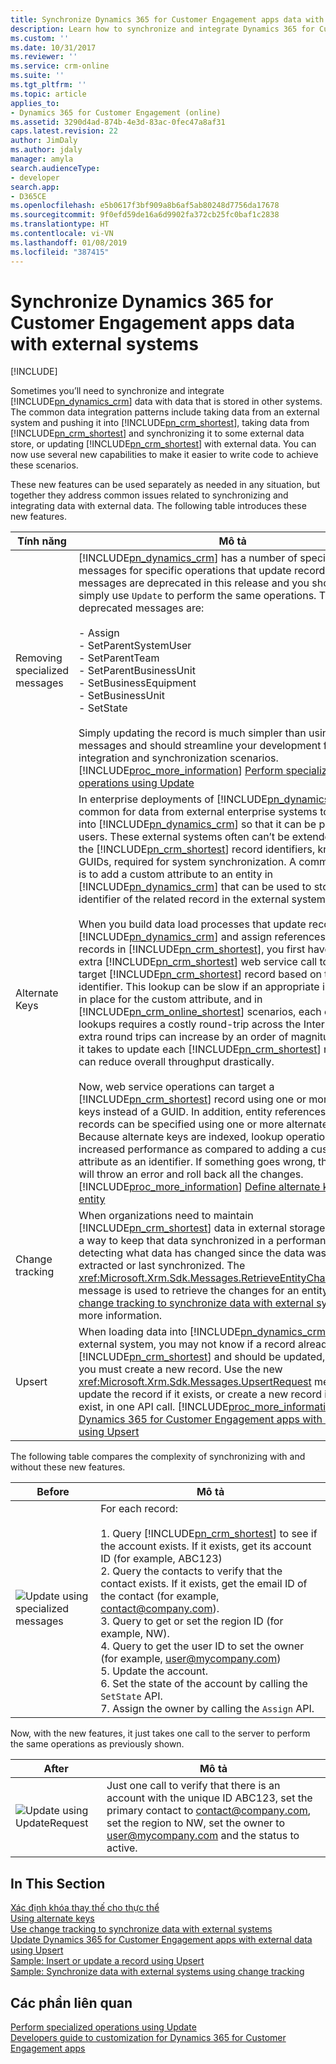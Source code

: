 ```yaml
---
title: Synchronize Dynamics 365 for Customer Engagement apps data with external systems (Developer Guide for Dynamics 365 for Customer Engagement apps)| MicrosoftDocs
description: Learn how to synchronize and integrate Dynamics 365 for Customer Engagement data with data that is stored in other systems
ms.custom: ''
ms.date: 10/31/2017
ms.reviewer: ''
ms.service: crm-online
ms.suite: ''
ms.tgt_pltfrm: ''
ms.topic: article
applies_to:
- Dynamics 365 for Customer Engagement (online)
ms.assetid: 3290d4ad-874b-4e3d-83ac-0fec47a8af31
caps.latest.revision: 22
author: JimDaly
ms.author: jdaly
manager: amyla
search.audienceType:
- developer
search.app:
- D365CE
ms.openlocfilehash: e5b0617f3bf909a8b6af5ab80248d7756da17678
ms.sourcegitcommit: 9f0efd59de16a6d9902fa372cb25fc0baf1c2838
ms.translationtype: HT
ms.contentlocale: vi-VN
ms.lasthandoff: 01/08/2019
ms.locfileid: "387415"
---
```

# <a name="synchronize-dynamics-365-for-customer-engagement-apps-data-with-external-systems"></a>Synchronize Dynamics 365 for Customer Engagement apps data with external systems

[!INCLUDE[](../includes/cc_applies_to_update_9_0_0.md)]

Sometimes you’ll need to synchronize and integrate [!INCLUDE[pn_dynamics_crm](../includes/pn-dynamics-crm.md)] data with data that is stored in other systems. The common data integration patterns include taking data from an external system and pushing it into [!INCLUDE[pn_crm_shortest](../includes/pn-crm-shortest.md)], taking data from [!INCLUDE[pn_crm_shortest](../includes/pn-crm-shortest.md)] and synchronizing it to some external data store, or updating [!INCLUDE[pn_crm_shortest](../includes/pn-crm-shortest.md)] with external data. You can now use several new capabilities to make it easier to write code to achieve these scenarios.  

 These new features can be used separately as needed in any situation, but together they address common issues related to synchronizing and integrating data with external data. The following table introduces these new features.  


|            Tính năng            |                                                                                                                                                                                                                                                                                                                                                                                                                                                                                                                                                                                                                                                                                                                                                                                                                                                                                                                                                                                                                                                                                                                                                          Mô tả                                                                                                                                                                                                                                                                                                                                                                                                                                                                                                                                                                                                                                                                                                                                                                                                                                                                                                                                                                                                                                                                                                                                                          |
|-------------------------------|-------------------------------------------------------------------------------------------------------------------------------------------------------------------------------------------------------------------------------------------------------------------------------------------------------------------------------------------------------------------------------------------------------------------------------------------------------------------------------------------------------------------------------------------------------------------------------------------------------------------------------------------------------------------------------------------------------------------------------------------------------------------------------------------------------------------------------------------------------------------------------------------------------------------------------------------------------------------------------------------------------------------------------------------------------------------------------------------------------------------------------------------------------------------------------------------------------------------------------------------------------------------------------------------------------------------------------------------------------------------------------------------------------------------------------------------------------------------------------------------------------------------------------------------------------------------------------------------------------------------------------------------------------------------------------------------------------------------------------------------------------------------------------------------------------------------------------------------------------------------------------------------------------------------------------------------------------------------------------------------------------------------------------------------------------------------------------------------------------------------------------------------------------------------------------------------------------------------------------------------------------------------------------------------------------------------------------|
| Removing specialized messages |                                                                                                                                                                                                                                                                                                                                                                                                                                                                                                                                                                                                                                                                                                                                       [!INCLUDE[pn_dynamics_crm](../includes/pn-dynamics-crm.md)] has a number of specialized messages for specific operations that update records. These messages are deprecated in this release and you should now simply use `Update` to perform the same operations. The deprecated messages are:<br /><br /> -   Assign<br />-   SetParentSystemUser<br />-   SetParentTeam<br />-   SetParentBusinessUnit<br />-   SetBusinessEquipment<br />-   SetBusinessUnit<br />-   SetState<br /><br /> Simply updating the record is much simpler than using these messages and should streamline your development for data integration and synchronization scenarios. [!INCLUDE[proc_more_information](../includes/proc-more-information.md)] [Perform specialized operations using Update](org-service/perform-specialized-operations-using-update.md)                                                                                                                                                                                                                                                                                                                                                                                                                                                                                                                                                                                                                                                                                                                                        |
|        Alternate Keys         | In enterprise deployments of [!INCLUDE[pn_dynamics_crm](../includes/pn-dynamics-crm.md)], it’s common for data from external enterprise systems to be loaded into [!INCLUDE[pn_dynamics_crm](../includes/pn-dynamics-crm.md)] so that it can be presented to users. These external systems often can’t be extended to store the [!INCLUDE[pn_crm_shortest](../includes/pn-crm-shortest.md)] record identifiers, known as GUIDs, required for system synchronization. A common solution is to add a custom attribute to an entity in [!INCLUDE[pn_dynamics_crm](../includes/pn-dynamics-crm.md)] that can be used to store the identifier of the related record in the external system.<br /><br /> When you build data load processes that update records in [!INCLUDE[pn_dynamics_crm](../includes/pn-dynamics-crm.md)] and assign references to related records in [!INCLUDE[pn_crm_shortest](../includes/pn-crm-shortest.md)], you first have to make an extra [!INCLUDE[pn_crm_shortest](../includes/pn-crm-shortest.md)] web service call to retrieve the target [!INCLUDE[pn_crm_shortest](../includes/pn-crm-shortest.md)] record based on this external identifier. This lookup can be slow if an appropriate index is not in place for the custom attribute, and in [!INCLUDE[pn_crm_online_shortest](../includes/pn-crm-online-shortest.md)] scenarios, each of these lookups requires a costly round-trip across the Internet. These extra round trips can increase by an order of magnitude the time it takes to update each [!INCLUDE[pn_crm_shortest](../includes/pn-crm-shortest.md)] record and can reduce overall throughput drastically.<br /><br /> Now, web service operations can target a [!INCLUDE[pn_crm_shortest](../includes/pn-crm-shortest.md)] record using one or more alternate keys instead of a GUID. In addition, entity references to related records can be specified using one or more alternate keys. Because alternate keys are indexed, lookup operations show increased performance as compared to adding a custom attribute as an identifier. If something goes wrong, the system will throw an error and roll back all the changes. [!INCLUDE[proc_more_information](../includes/proc-more-information.md)] [Define alternate keys for an entity](define-alternate-keys-entity.md) |
|        Change tracking        |                                                                                                                                                                                                                                                                                                                                                                                                                                                                                                                                                                                                                                                                                                                                                                                                                                                                         When organizations need to maintain [!INCLUDE[pn_crm_shortest](../includes/pn-crm-shortest.md)] data in external storage there is now a way to keep that data synchronized in a performant way by detecting what data has changed since the data was initially extracted or last synchronized. The <xref:Microsoft.Xrm.Sdk.Messages.RetrieveEntityChangesRequest> message is used to retrieve the changes for an entity. See [Use change tracking to synchronize data with external systems](use-change-tracking-synchronize-data-external-systems.md) for more information.                                                                                                                                                                                                                                                                                                                                                                                                                                                                                                                                                                                                                                                                                                                                                                                                                                                                          |
|            Upsert             |                                                                                                                                                                                                                                                                                                                                                                                                                                                                                                                                                                                                                                                                                                                                                                                                                                                 When loading data into [!INCLUDE[pn_dynamics_crm](../includes/pn-dynamics-crm.md)] from an external system, you may not know if a record already exists in [!INCLUDE[pn_crm_shortest](../includes/pn-crm-shortest.md)] and should be updated, or whether you must create a new record. Use the new <xref:Microsoft.Xrm.Sdk.Messages.UpsertRequest> message to update the record if it exists, or create a new record if it doesn’t exist, in one API call. [!INCLUDE[proc_more_information](../includes/proc-more-information.md)] [Update Dynamics 365 for Customer Engagement apps with external data using Upsert](use-upsert-insert-update-record.md)                                                                                                                                                                                                                                                                                                                                                                                                                                                                                                                                                                                                                                                                                                                                                                                                                                                  |

 The following table compares the complexity of synchronizing with and without these new features.  


|                                                       Before                                                        |                                                                                                                                                                                                                                                                                                                     Mô tả                                                                                                                                                                                                                                                                                                                      |
|---------------------------------------------------------------------------------------------------------------------|------------------------------------------------------------------------------------------------------------------------------------------------------------------------------------------------------------------------------------------------------------------------------------------------------------------------------------------------------------------------------------------------------------------------------------------------------------------------------------------------------------------------------------------------------------------------------------------------------------------------------------------------------|
| ![Update using specialized messages](media/before-carina-dynamics-crm-2015.png "Update using specialized messages") | For each record:<br /><br /> 1.  Query [!INCLUDE[pn_crm_shortest](../includes/pn-crm-shortest.md)] to see if the account exists. If it exists, get its account ID (for example, ABC123)<br />2.  Query the contacts to verify that the contact exists. If it exists, get the email ID of the contact (for example, contact@company.com).<br />3.  Query to get or set the region ID (for example, NW).<br />4.  Query to get the user ID to set the owner (for example, user@mycompany.com)<br />5.  Update the account.<br />6.  Set the state of the account by calling the `SetState` API.<br />7.  Assign the owner by calling the `Assign` API. |

 Now, with the new features, it just takes one call to the server to perform the same operations as previously shown.  


|                                                After                                                 |                                                                                                   Mô tả                                                                                                   |
|------------------------------------------------------------------------------------------------------|-----------------------------------------------------------------------------------------------------------------------------------------------------------------------------------------------------------------|
| ![Update using UpdateRequest](media/after-carina-dynamics-crm-2015.png "Update using UpdateRequest") | Just one call to verify that there is an account with the unique ID ABC123, set the primary contact to contact@company.com, set the region to NW, set the owner to user@mycompany.com and the status to active. |

## <a name="in-this-section"></a>In This Section  
 [Xác định khóa thay thế cho thực thể](define-alternate-keys-entity.md)<br />
 [Using alternate keys](use-alternate-key-create-record.md)<br />
 [Use change tracking to synchronize data with external systems](use-change-tracking-synchronize-data-external-systems.md)<br />
 [Update Dynamics 365 for Customer Engagement apps with external data using Upsert](use-upsert-insert-update-record.md)<br />
 [Sample: Insert or update a record using Upsert](sample-insert-update-record-upsert.md)<br />
 [Sample: Synchronize data with external systems using change tracking](sample-synchronize-data-external-systems-using-change-tracking.md)<br /> 

## <a name="related-sections"></a>Các phần liên quan  
 [Perform specialized operations using Update](org-service/perform-specialized-operations-using-update.md)<br /> 
 [Developers guide to customization for Dynamics 365 for Customer Engagement apps](customize-dev/customize-applications.md)<br /> 
